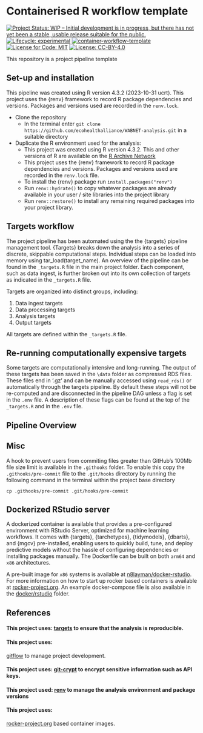 
<!-- README.md is generated from README.Rmd. Please edit that file -->

# Containerised R workflow template

<!-- badges: start -->

[![Project Status: WIP – Initial development is in progress, but there
has not yet been a stable, usable release suitable for the
public.](https://www.repostatus.org/badges/latest/wip.svg)](https://www.repostatus.org/#wip)
[![Lifecycle:
experimental](https://img.shields.io/badge/lifecycle-experimental-orange.svg)](https://lifecycle.r-lib.org/articles/stages.html#experimental)
[![container-workflow-template](https://github.com/ecohealthalliance/container-template/actions/workflows/container-workflow-template.yml/badge.svg)](https://github.com/ecohealthalliance/container-template/actions/workflows/container-workflow-template.yml)
[![License for Code:
MIT](https://img.shields.io/badge/License%20(for%20code)-MIT-yellow.svg)](https://opensource.org/licenses/MIT)
[![License:
CC-BY-4.0](https://img.shields.io/badge/License%20(for%20text)-CC_BY_4.0-blue.svg)](https://creativecommons.org/licenses/by/4.0/)

<!-- badges: end -->

This repository is a project pipeline template

## Set-up and installation

This pipeline was created using R version 4.3.2 (2023-10-31 ucrt). This
project uses the {renv} framework to record R package dependencies and
versions. Packages and versions used are recorded in the `renv.lock`.

- Clone the repository
  - In the terminal enter
    `git clone https://github.com/ecohealthalliance/WABNET-analysis.git`
    in a suitable directory
- Duplicate the R environment used for the analysis:
  - This project was created using R version 4.3.2. This and other
    versions of R are available on the [R Archive
    Network](https://cloud.r-project.org/)
  - This project uses the {renv} framework to record R package
    dependencies and versions. Packages and versions used are recorded
    in the `renv.lock` file.
  - To install the {renv} package run `install.packages("renv")`
  - Run `renv::hydrate()` to copy whatever packages are already
    available in your user / site libraries into the project library
  - Run `renv::restore()` to install any remaining required packages
    into your project library.

## Targets workflow

The project pipeline has been automated using the the {targets} pipeline
management tool. {Targets} breaks down the analysis into a series of
discrete, skippable computational steps. Individual steps can be loaded
into memory using tar_load(target_name). An overview of the pipeline can
be found in the `_targets.R` file in the main project folder. Each
component, such as data ingest, is further broken out into its own
collection of targets as indicated in the `_targets.R` file.

Targets are organized into distinct groups, including:

1.  Data ingest targets
2.  Data processing targets
3.  Analysis targets
4.  Output targets

All targets are defined within the `_targets.R` file.

## Re-running computationally expensive targets

Some targets are computationally intensive and long-running. The output
of these targets has been saved in the `\data` folder as compressed RDS
files. These files end in ‘.gz’ and can be manually accessed using
`read_rds()` or automatically through the targets pipeline. By default
these steps will not be re-computed and are disconnected in the pipeline
DAG unless a flag is set in the `.env` file. A description of these
flags can be found at the top of the `_targets.R` and in the `.env`
file.

## Pipeline Overview

## Misc

A hook to prevent users from commiting files greater than GitHub’s 100Mb
file size limit is available in the `.githooks` folder. To enable this
copy the `.githooks/pre-commit` file to the `.git/hooks` directory by
running the following command in the terminal within the project base
directory

    cp .githooks/pre-commit .git/hooks/pre-commit

## Dockerized RStudio server

A dockerized container is available that provides a pre-configured
environment with RStudio Server, optimized for machine learning
workflows. It comes with {targets}, {tarchetypes}, {tidymodels},
{dbarts}, and {mgcv} pre-installed, enabling users to quickly build,
tune, and deploy predictive models without the hassle of configuring
dependencies or installing packages manually. The Dockerfile can be
built on both `arm64` and `x86` architectures.

A pre-built image for `x86` systems is available at
[n8layman/docker-rstudio](https://hub.docker.com/repository/docker/n8layman/rstudio-server/general).
For more information on how to start up rocker based containers is
available at
[rocker-project.org](https://rocker-project.org/images/versioned/rstudio.html).
An example docker-compose file is also available in the
[docker/rstudio](docker/rstudio) folder.

## References

#### This project uses: [targets](https://books.ropensci.org/targets/) to ensure that the analysis is reproducible.

#### This project uses:

[gitflow](https://github.com/nvie/gitflow) to manage project
development.

#### This project uses: [git-crypt](https://github.com/AGWA/git-crypt) to encrypt sensitive information such as API keys.

#### This project used: [renv](https://rstudio.github.io/renv/articles/renv.html) to manage the analysis environment and package versions

#### This project uses:

[rocker-project.org](https://rocker-project.org/images/versioned/rstudio.html)
based container images.
